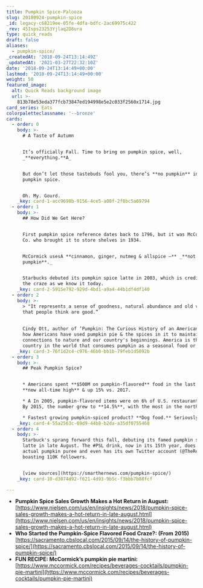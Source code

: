 ```yaml
---
title: Pumpkin Spice-Palooza
slug: 20180924-pumpkin-spice
_id: legacy-c68219ee-05fe-4dfa-bdfc-2ac69975c422
_rev: 45Isps23253Yjlaq2D8ura
type: quick_reads
draft: false
aliases:
  - pumpkin-spice/
_createdAt: '2018-09-24T13:14:49Z'
_updatedAt: '2021-03-27T22:32:10Z'
date: '2018-09-24T13:14:49+00:00'
lastmod: '2018-09-24T13:14:49+00:00'
weight: 50
featured_image:
  alt: Quick Reads background image
  url: >-
    813b78e53eda377fcb73847ed194998e5e2c033f2560x1714.jpg
card_series: Eats
colorpaletteclassname: '--bronze'
cards:
  - order: 0
    body: >-
      # A Taste of Autumn


      It’s officially Fall. Time to bring on pumpkin spice, well,
      _**everything.**A_


      But don’t let those tastebuds fool you, there’s **no pumpkin** in that
      pumpkin spice.


      Oh. My. Gourd.
    _key: card-1-acc9698b-9156-4ce5-a08f-2f8bc5a69794
  - order: 1
    body: >-
      ## How Did We Get Here?


      First pumpkin spice reference dates back to 1796, but it was McCormick &
      Co. who brought it to store shelves in 1934.


      McCormick usesA **cinnamon, ginger, nutmeg & allspice –** _**not
      pumpkin**._


      Starbucks debuted its pumpkin spice latte in 2003, which is credited for
      the craze as we know it today.
    _key: card-2-5915e792-929d-4bd1-a9a4-44b1df4df140
  - order: 2
    body: >-
      > "It represents a sense of goodness, natural abundance and old values
      that people think are good.”  
        
        
      Cindy Ott, author of ‘Pumpkin: The Curious History of an American Icon, on
      how Americans have used pumpkin pie & the spices in it to maintain
      connections to nature and our country's beginnings. America is the only
      country in the world that consumes pumpkin as a seasonal food or drink.
    _key: card-3-76f1d2c4-c976-46b0-bb1b-79feb1d5092b
  - order: 3
    body: >-
      ## Peak Pumpkin Spice?


      * Americans spent **$500M on pumpkin-flavored** food in the last year, a
      **new all-time high** & up 15% vs. 2017.

      * A In 2005, pumpkin-flavored items were on 6% of U.S. restaurant menus.
      By 2015, the number grew to **14.5%**, with the most in the northeast.

      * Fastest growing pumpkin-spiced product? **Dog food.** Seriously.
    _key: card-4-55a2563c-69d9-44b8-b2da-a35df0755468
  - order: 4
    body: >-
      Starbuck's sprang forward this fall, debuting its famed pumpkin spice
      latte in late August. The #PSL drink, now in its 15th year, does include
      actual pumpkin puree and even has its own Twitter account (@TheRealPSL)
      boasting 110K followers.


      [view sources](https://smarthernews.com/pumpkin-spice/)
    _key: card-10-d3074d92-f621-4d93-9b5c-f3bbb7b88fcf

---
```

* **Pumpkin Spice Sales Growth Makes a Hot Return in August:**  
[https://www.nielsen.com/us/en/insights/news/2018/pumpkin-spice-sales-growth-makes-a-hot-return-in-late-august.html](https://www.nielsen.com/us/en/insights/news/2018/pumpkin-spice-sales-growth-makes-a-hot-return-in-late-august.html)
* **Who Started the Pumpkin-Spice Flavored Food Craze?: (From 2015)**  
[https://sacramento.cbslocal.com/2015/09/14/the-history-of-pumpkin-spice/](https://sacramento.cbslocal.com/2015/09/14/the-history-of-pumpkin-spice/)
* **FUN RECIPE: McCormick’s pumpkin pie martini:**  
[https://www.mccormick.com/recipes/beverages-cocktails/pumpkin-pie-martini](https://www.mccormick.com/recipes/beverages-cocktails/pumpkin-pie-martini)